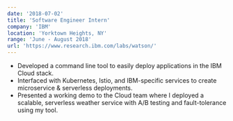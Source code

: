 ```yaml
---
date: '2018-07-02'
title: 'Software Engineer Intern'
company: 'IBM'
location: 'Yorktown Heights, NY'
range: 'June - August 2018'
url: 'https://www.research.ibm.com/labs/watson/'
---
```


- Developed a command line tool to easily deploy applications in the IBM Cloud stack.
- Interfaced with Kubernetes, Istio, and IBM-specific services to create microservice & serverless deployments.
- Presented a working demo to the Cloud team where I deployed a scalable, serverless weather service with A/B testing and fault-tolerance using my tool.
